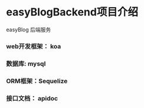 
# easyBlogBackend项目介绍
easyBlog 后端服务
### web开发框架： koa
### 数据库: mysql
### ORM框架：Sequelize
### 接口文档： apidoc